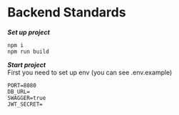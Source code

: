 # Backend Standards
***Set up project***
```
npm i
npm run build
```
***Start project***<br/>
First you need to set up env (you can see .env.example)
```
PORT=8080
DB_URL=
SWAGGER=true
JWT_SECRET=
```
